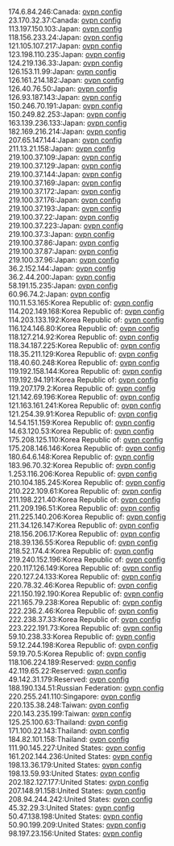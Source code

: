 174.6.84.246:Canada: [ovpn config](vpn/174_6_84_246.ovpn)  
23.170.32.37:Canada: [ovpn config](vpn/23_170_32_37.ovpn)  
113.197.150.103:Japan: [ovpn config](vpn/113_197_150_103.ovpn)  
118.156.233.24:Japan: [ovpn config](vpn/118_156_233_24.ovpn)  
121.105.107.217:Japan: [ovpn config](vpn/121_105_107_217.ovpn)  
123.198.110.235:Japan: [ovpn config](vpn/123_198_110_235.ovpn)  
124.219.136.33:Japan: [ovpn config](vpn/124_219_136_33.ovpn)  
126.153.11.99:Japan: [ovpn config](vpn/126_153_11_99.ovpn)  
126.161.214.182:Japan: [ovpn config](vpn/126_161_214_182.ovpn)  
126.40.76.50:Japan: [ovpn config](vpn/126_40_76_50.ovpn)  
126.93.187.143:Japan: [ovpn config](vpn/126_93_187_143.ovpn)  
150.246.70.191:Japan: [ovpn config](vpn/150_246_70_191.ovpn)  
150.249.82.253:Japan: [ovpn config](vpn/150_249_82_253.ovpn)  
163.139.236.133:Japan: [ovpn config](vpn/163_139_236_133.ovpn)  
182.169.216.214:Japan: [ovpn config](vpn/182_169_216_214.ovpn)  
207.65.147.144:Japan: [ovpn config](vpn/207_65_147_144.ovpn)  
211.13.21.158:Japan: [ovpn config](vpn/211_13_21_158.ovpn)  
219.100.37.109:Japan: [ovpn config](vpn/219_100_37_109.ovpn)  
219.100.37.129:Japan: [ovpn config](vpn/219_100_37_129.ovpn)  
219.100.37.144:Japan: [ovpn config](vpn/219_100_37_144.ovpn)  
219.100.37.169:Japan: [ovpn config](vpn/219_100_37_169.ovpn)  
219.100.37.172:Japan: [ovpn config](vpn/219_100_37_172.ovpn)  
219.100.37.176:Japan: [ovpn config](vpn/219_100_37_176.ovpn)  
219.100.37.193:Japan: [ovpn config](vpn/219_100_37_193.ovpn)  
219.100.37.22:Japan: [ovpn config](vpn/219_100_37_22.ovpn)  
219.100.37.223:Japan: [ovpn config](vpn/219_100_37_223.ovpn)  
219.100.37.3:Japan: [ovpn config](vpn/219_100_37_3.ovpn)  
219.100.37.86:Japan: [ovpn config](vpn/219_100_37_86.ovpn)  
219.100.37.87:Japan: [ovpn config](vpn/219_100_37_87.ovpn)  
219.100.37.96:Japan: [ovpn config](vpn/219_100_37_96.ovpn)  
36.2.152.144:Japan: [ovpn config](vpn/36_2_152_144.ovpn)  
36.2.44.200:Japan: [ovpn config](vpn/36_2_44_200.ovpn)  
58.191.15.235:Japan: [ovpn config](vpn/58_191_15_235.ovpn)  
60.96.74.2:Japan: [ovpn config](vpn/60_96_74_2.ovpn)  
110.11.53.165:Korea Republic of: [ovpn config](vpn/110_11_53_165.ovpn)  
114.202.149.168:Korea Republic of: [ovpn config](vpn/114_202_149_168.ovpn)  
114.203.133.192:Korea Republic of: [ovpn config](vpn/114_203_133_192.ovpn)  
116.124.146.80:Korea Republic of: [ovpn config](vpn/116_124_146_80.ovpn)  
118.127.214.92:Korea Republic of: [ovpn config](vpn/118_127_214_92.ovpn)  
118.34.187.225:Korea Republic of: [ovpn config](vpn/118_34_187_225.ovpn)  
118.35.211.129:Korea Republic of: [ovpn config](vpn/118_35_211_129.ovpn)  
118.40.60.248:Korea Republic of: [ovpn config](vpn/118_40_60_248.ovpn)  
119.192.158.144:Korea Republic of: [ovpn config](vpn/119_192_158_144.ovpn)  
119.192.94.191:Korea Republic of: [ovpn config](vpn/119_192_94_191.ovpn)  
119.207.179.2:Korea Republic of: [ovpn config](vpn/119_207_179_2.ovpn)  
121.142.69.196:Korea Republic of: [ovpn config](vpn/121_142_69_196.ovpn)  
121.163.161.241:Korea Republic of: [ovpn config](vpn/121_163_161_241.ovpn)  
121.254.39.91:Korea Republic of: [ovpn config](vpn/121_254_39_91.ovpn)  
14.54.151.159:Korea Republic of: [ovpn config](vpn/14_54_151_159.ovpn)  
14.63.120.53:Korea Republic of: [ovpn config](vpn/14_63_120_53.ovpn)  
175.208.125.110:Korea Republic of: [ovpn config](vpn/175_208_125_110.ovpn)  
175.208.146.146:Korea Republic of: [ovpn config](vpn/175_208_146_146.ovpn)  
180.64.6.148:Korea Republic of: [ovpn config](vpn/180_64_6_148.ovpn)  
183.96.70.32:Korea Republic of: [ovpn config](vpn/183_96_70_32.ovpn)  
1.253.116.206:Korea Republic of: [ovpn config](vpn/1_253_116_206.ovpn)  
210.104.185.245:Korea Republic of: [ovpn config](vpn/210_104_185_245.ovpn)  
210.222.109.61:Korea Republic of: [ovpn config](vpn/210_222_109_61.ovpn)  
211.198.221.40:Korea Republic of: [ovpn config](vpn/211_198_221_40.ovpn)  
211.209.196.51:Korea Republic of: [ovpn config](vpn/211_209_196_51.ovpn)  
211.225.140.206:Korea Republic of: [ovpn config](vpn/211_225_140_206.ovpn)  
211.34.126.147:Korea Republic of: [ovpn config](vpn/211_34_126_147.ovpn)  
218.156.206.17:Korea Republic of: [ovpn config](vpn/218_156_206_17.ovpn)  
218.39.136.55:Korea Republic of: [ovpn config](vpn/218_39_136_55.ovpn)  
218.52.174.4:Korea Republic of: [ovpn config](vpn/218_52_174_4.ovpn)  
219.240.152.196:Korea Republic of: [ovpn config](vpn/219_240_152_196.ovpn)  
220.117.126.149:Korea Republic of: [ovpn config](vpn/220_117_126_149.ovpn)  
220.127.24.133:Korea Republic of: [ovpn config](vpn/220_127_24_133.ovpn)  
220.78.32.46:Korea Republic of: [ovpn config](vpn/220_78_32_46.ovpn)  
221.150.192.190:Korea Republic of: [ovpn config](vpn/221_150_192_190.ovpn)  
221.165.79.238:Korea Republic of: [ovpn config](vpn/221_165_79_238.ovpn)  
222.236.2.46:Korea Republic of: [ovpn config](vpn/222_236_2_46.ovpn)  
222.238.37.33:Korea Republic of: [ovpn config](vpn/222_238_37_33.ovpn)  
223.222.191.73:Korea Republic of: [ovpn config](vpn/223_222_191_73.ovpn)  
59.10.238.33:Korea Republic of: [ovpn config](vpn/59_10_238_33.ovpn)  
59.12.244.198:Korea Republic of: [ovpn config](vpn/59_12_244_198.ovpn)  
59.19.70.5:Korea Republic of: [ovpn config](vpn/59_19_70_5.ovpn)  
118.106.224.189:Reserved: [ovpn config](vpn/118_106_224_189.ovpn)  
42.119.65.22:Reserved: [ovpn config](vpn/42_119_65_22.ovpn)  
49.142.31.179:Reserved: [ovpn config](vpn/49_142_31_179.ovpn)  
188.190.134.51:Russian Federation: [ovpn config](vpn/188_190_134_51.ovpn)  
220.255.241.110:Singapore: [ovpn config](vpn/220_255_241_110.ovpn)  
220.135.38.248:Taiwan: [ovpn config](vpn/220_135_38_248.ovpn)  
220.143.235.199:Taiwan: [ovpn config](vpn/220_143_235_199.ovpn)  
125.25.100.63:Thailand: [ovpn config](vpn/125_25_100_63.ovpn)  
171.100.22.143:Thailand: [ovpn config](vpn/171_100_22_143.ovpn)  
184.82.101.158:Thailand: [ovpn config](vpn/184_82_101_158.ovpn)  
111.90.145.227:United States: [ovpn config](vpn/111_90_145_227.ovpn)  
161.202.144.236:United States: [ovpn config](vpn/161_202_144_236.ovpn)  
198.13.36.179:United States: [ovpn config](vpn/198_13_36_179.ovpn)  
198.13.59.93:United States: [ovpn config](vpn/198_13_59_93.ovpn)  
202.182.127.177:United States: [ovpn config](vpn/202_182_127_177.ovpn)  
207.148.91.158:United States: [ovpn config](vpn/207_148_91_158.ovpn)  
208.94.244.242:United States: [ovpn config](vpn/208_94_244_242.ovpn)  
45.32.29.3:United States: [ovpn config](vpn/45_32_29_3.ovpn)  
50.47.138.198:United States: [ovpn config](vpn/50_47_138_198.ovpn)  
50.90.199.209:United States: [ovpn config](vpn/50_90_199_209.ovpn)  
98.197.23.156:United States: [ovpn config](vpn/98_197_23_156.ovpn)  
